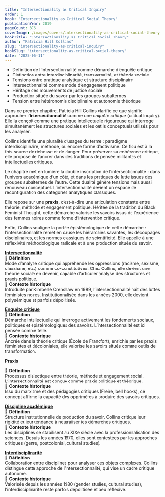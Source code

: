 ```yaml
---
title: "Intersectionality as Critical Inquiry"
order: 1
book: "Intersectionality as Critical Social Theory"
publicationYear: 2019
pageCount: 376
coverImage: /images/covers/intersectionality-as-critical-social-theory.jpg
bookTitle: "Intersectionality as Critical Social Theory"
author: "Patricia Hill Collins"
slug: "intersectionality-as-critical-inquiry"
bookSlug: "intersectionality-as-critical-social-theory"
date: "2025-06-11"
---
```


<!--themes:start-->
- Définition de l’intersectionnalité comme démarche d’enquête critique  
- Distinction entre interdisciplinarité, transversalité, et théorie sociale  
- Tensions entre pratique analytique et structure disciplinaire  
- Intersectionnalité comme mode d’engagement politique  
- Héritage des mouvements de justice sociale  
- Production située du savoir par les groupes subalternes  
- Tension entre hétéronomie disciplinaire et autonomie théorique  
<!--themes:end-->

<!--summary:start-->
Dans ce premier chapitre, Patricia Hill Collins clarifie ce que signifie approcher l’**intersectionnalité** comme une *enquête critique* (critical inquiry). Elle la conçoit comme une pratique intellectuelle rigoureuse qui interroge simultanément les structures sociales et les outils conceptuels utilisés pour les analyser.

Collins identifie une pluralité d’usages du terme : paradigme interdisciplinaire, méthode, ou encore forme d’activisme. Ce flou est à la fois source de richesse et de danger. Pour préserver sa cohérence critique, elle propose de l’ancrer dans des traditions de pensée militantes et intellectuelles critiques.

Le chapitre met en lumière la double inscription de l’intersectionnalité : dans l’univers académique d’un côté, et dans les pratiques de lutte issues des groupes subalternes de l’autre. Cette dualité génère tensions mais aussi renouveau conceptuel. L’intersectionnalité devient un espace de reconfiguration des catégories analytiques classiques.

Elle repose sur une **praxis**, c’est-à-dire une articulation constante entre théorie, méthode et engagement politique. Héritée de la tradition du Black Feminist Thought, cette démarche valorise les savoirs issus de l’expérience des femmes noires comme forme d’intervention critique.

Enfin, Collins souligne la portée épistémologique de cette démarche : l’intersectionnalité remet en cause les hiérarchies savantes, les découpages disciplinaires, et les normes classiques de scientificité. Elle appelle à une réflexivité méthodologique radicale et à une production située du savoir.
<!--summary:end-->

<!--concepts:start-->

[**Intersectionnalité**](/concepts/intersectionnalite)  
🔹 **Définition**  
Mode d’analyse critique qui appréhende les oppressions (racisme, sexisme, classisme, etc.) comme co-constitutives. Chez Collins, elle devient une théorie sociale en devenir, capable d’articuler analyse des structures et praxis politique.  
🔹 **Contexte historique**  
Introduite par Kimberlé Crenshaw en 1989, l’intersectionnalité naît des luttes féministes noires. Institutionnalisée dans les années 2000, elle devient polysémique et parfois dépolitisée.

[**Enquête critique**](/concepts/enquete-critique)  
🔹 **Définition**  
Démarche intellectuelle qui interroge activement les fondements sociaux, politiques et épistémologiques des savoirs. L’intersectionnalité est ici pensée comme telle.  
🔹 **Contexte historique**  
Ancrée dans la théorie critique (École de Francfort), enrichie par les praxis féministes et décoloniales, elle valorise les savoirs situés comme outils de transformation.

**Praxis** 

🔹 **Définition**  
Processus dialectique entre théorie, méthode et engagement social. L’intersectionnalité est conçue comme praxis politique et théorique.  
🔹 **Contexte historique**  
Issu du marxisme et des pédagogies critiques (Freire, bell hooks), ce concept affirme la capacité des opprimé·es à produire des savoirs critiques.

[**Discipline académique**](/concepts/discipline-academique)  
🔹 **Définition**  
Structure institutionnelle de production du savoir. Collins critique leur rigidité et leur tendance à neutraliser les démarches critiques.  
🔹 **Contexte historique**  
Les disciplines se stabilisent au XIXe siècle avec la professionnalisation des sciences. Depuis les années 1970, elles sont contestées par les approches critiques (genre, postcolonial, cultural studies).

[**Interdisciplinarité**](/concepts/interdisciplinarite)  
🔹 **Définition**  
Collaboration entre disciplines pour analyser des objets complexes. Collins distingue cette approche de l’intersectionnalité, qui vise un cadre critique autonome.  
🔹 **Contexte historique**  
Valorisée depuis les années 1980 (gender studies, cultural studies), l’interdisciplinarité reste parfois dépolitisée et peu réflexive.

<!--concepts:end-->
